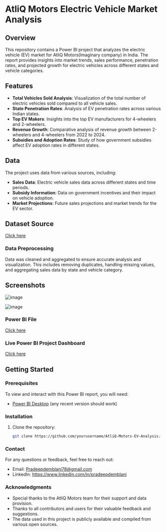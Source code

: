# AtliQ Motors Electric Vehicle Market Analysis

## Overview

This repository contains a Power BI project that analyzes the electric vehicle (EV) market for AtliQ Motors(Imaginary company) in India. The report provides insights into market trends, sales performance, penetration rates, and projected growth for electric vehicles across different states and vehicle categories.

## Features

- **Total Vehicles Sold Analysis**: Visualization of the total number of electric vehicles sold compared to all vehicle sales.
- **State Penetration Rates**: Analysis of EV penetration rates across various Indian states.
- **Top EV Makers**: Insights into the top EV manufacturers for 4-wheelers and 2-wheelers.
- **Revenue Growth**: Comparative analysis of revenue growth between 2-wheelers and 4-wheelers from 2022 to 2024.
- **Subsidies and Adoption Rates**: Study of how government subsidies affect EV adoption rates in different states.

## Data

The project uses data from various sources, including:
- **Sales Data**: Electric vehicle sales data across different states and time periods.
- **Subsidy Information**: Data on government incentives and their impact on vehicle adoption.
- **Market Projections**: Future sales projections and market trends for the EV sector.
  
## Dataset Source
[Click here](https://github.com/Demblani07/AtliQ-Motors/tree/4d9faa7add8811a2918a49c46ce3afb4b5a37191/Database)

### Data Preprocessing

Data was cleaned and aggregated to ensure accurate analysis and visualization. This includes removing duplicates, handling missing values, and aggregating sales data by state and vehicle category.

## Screenshots
![image](https://github.com/user-attachments/assets/00532d9e-5ed0-45cc-a3ca-c26107c3c7d7)

![image](https://github.com/user-attachments/assets/5573ef30-5320-4284-b2f9-00f72eec0961)

### Power BI File
[Click here](https://github.com/Demblani07/AtliQ-Motors/tree/4d9faa7add8811a2918a49c46ce3afb4b5a37191/power%20bi%20project%20file)

###  Live Power BI Project Dashboard
[Click here](https://app.powerbi.com/view?r=eyJrIjoiZjUzYjEzMGItOTVmNS00Y2JlLWFhNTQtMGE3ZDcyMDNiZWM4IiwidCI6ImU2MWFjZjI4LWNjMmItNDU1MS1iNWQ4LWU1MWQxYzM4NzA5YSJ9&pageName=c7e0c7643d71204126ee)

## Getting Started

### Prerequisites

To view and interact with this Power BI report, you will need:
- [Power BI Desktop](https://powerbi.microsoft.com/desktop/) (any recent version should work)

### Installation

1. Clone the repository: 
   ```bash
   git clone https://github.com/yourusername/AtliQ-Motors-EV-Analysis.git
   
### Contact
For any questions or feedback, feel free to reach out:

- Email: Pradeepdemblani78@gmail.com
- LinkedIn: https://www.linkedin.com/in/pradeepdemblani

### Acknowledgments
- Special thanks to the AtliQ Motors team for their support and data provision.
- Thanks to all contributors and users for their valuable feedback and suggestions.
- The data used in this project is publicly available and compiled from various open sources.
